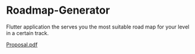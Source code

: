 # Roadmap-Generator
Flutter application the serves you the most suitable road map for your level in a certain track.

[Proposal.pdf](https://github.com/MirnaEmbaby/Roadmap-Generator/files/8564474/Proposal.pdf)
